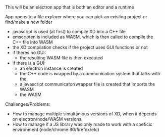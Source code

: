 This will be an electron app that is both an editor and a runtime

App opens to a file explorer where you can pick an existing project or find/make a new folder

- javascript is used (at first) to compile XD into a C++ file
- emscripten is included as WASM, which is then called to compile the C++ file into WASM
- the XD compilation checks if the project uses GUI functions or not
- if theres no GUI:
  - the resulting WASM file is then executed
- if there is a GUI:
  - an electron instance is created
  - the C++ code is wrapped by a communication system that talks with the 
  - a javascript communicator/wrapper file is created that imports the WASM
  - the WASM 


Challenges/Problems:
- How to manage multiple simultanious versions of XD, when it depends on electron/node/WASM versions
- How to manage if a JS library was only made to work with a speficic environment (node/chrome 80/firefox/etc)